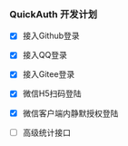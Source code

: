 ### QuickAuth 开发计划

 - [x] 接入Github登录
 - [x] 接入QQ登录
 - [x] 接入Gitee登录
 - [x] 微信H5扫码登陆
 - [x] 微信客户端内静默授权登陆
 - [ ] 高级统计接口


